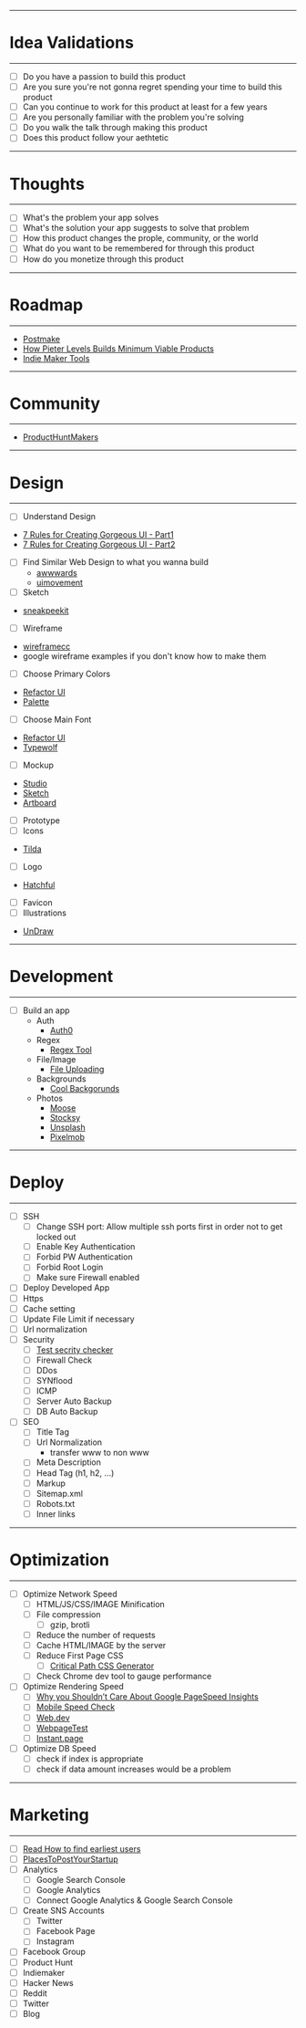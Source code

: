 -------------------------
# Idea Validations
-------------------------
- [ ] Do you have a passion to build this product
- [ ] Are you sure you're not gonna regret spending your time to build this product
- [ ] Can you continue to work for this product at least for a few years
- [ ] Are you personally familiar with the problem you're solving
- [ ] Do you walk the talk through making this product
- [ ] Does this product follow your aethtetic

--------------------------
# Thoughts
--------------------------
- [ ] What's the problem your app solves
- [ ] What's the solution your app suggests to solve that problem
- [ ] How this product changes the prople, community, or the world
- [ ] What do you want to be remembered for through this product
- [ ] How do you monetize through this product

----------------------------------------
# Roadmap
----------------------------------------
- [Postmake](https://postmake.io/)
- [How Pieter Levels Builds Minimum Viable Products](https://coastery.com/blog/how-pieter-levels-works/#Design_90)
- [Indie Maker Tools](https://www.indiemakers.tools/)

----------------------------------------
# Community
----------------------------------------
- [ProductHuntMakers](https://www.producthunt.com/makers)

----------------------------------------
# Design
----------------------------------------
- [ ] Understand Design
 - [7 Rules for Creating Gorgeous UI - Part1](https://medium.com/@erikdkennedy/7-rules-for-creating-gorgeous-ui-part-1-559d4e805cda)
 - [7 Rules for Creating Gorgeous UI - Part2](https://medium.com/@erikdkennedy/7-rules-for-creating-gorgeous-ui-part-2-430de537ba96)
- [ ] Find Similar Web Design to what you wanna build
  - [awwwards](https://www.awwwards.com/)
  - [uimovement](https://uimovement.com/)
- [ ] Sketch
 - [sneakpeekit](http://sneakpeekit.com/)
- [ ] Wireframe
 - [wireframecc](https://wireframe.cc/)
 - google wireframe examples if you don't know how to make them
- [ ] Choose Primary Colors
 - [Refactor UI](http://bit.ly/2SKsNIA)
 - [Palette](https://palettte.app/)
- [ ] Choose Main Font
 - [Refactor UI](http://bit.ly/2SKsNIA)
 - [Typewolf](https://www.typewolf.com/)
- [ ] Mockup
 - [Studio](https://studio.design)
 - [Sketch](https://www.sketchapp.com/)
 - [Artboard](https://artboard.studio/)
- [ ] Prototype
- [ ] Icons
 - [Tilda](https://tilda.cc/free-icons/)
- [ ] Logo
 - [Hatchful](https://hatchful.shopify.com)
- [ ] Favicon
- [ ] Illustrations
 - [UnDraw](https://undraw.co/illustrations)

----------------------------------------
# Development
----------------------------------------
- [ ] Build an app
  - Auth
    - [Auth0](https://auth0.com/)
  - Regex
    - [Regex Tool](https://regexr.com/)
  - File/Image
    - [File Uploading](https://pqina.nl/filepond/)
  - Backgrounds
    - [Cool Backgorunds](https://coolbackgrounds.io/)
  - Photos
    - [Moose](https://photos.icons8.com/)
    - [Stocksy](https://www.stocksy.com/)
    - [Unsplash](https://unsplash.com/)
    - [Pixelmob](https://pixelmob.co/)

----------------------------------------
# Deploy
----------------------------------------
- [ ] SSH
  - [ ] Change SSH port: Allow multiple ssh ports first in order not to get locked out
  - [ ] Enable Key Authentication
  - [ ] Forbid PW Authentication
  - [ ] Forbid Root Login
  - [ ] Make sure Firewall enabled
- [ ] Deploy Developed App
- [ ] Https
- [ ] Cache setting
- [ ] Update File Limit if necessary
- [ ] Url normalization
- [ ] Security
  - [ ] [Test secrity checker](https://securityheaders.com/)
  - [ ] Firewall Check
  - [ ] DDos
  - [ ] SYNflood
  - [ ] ICMP
  - [ ] Server Auto Backup
  - [ ] DB Auto Backup
- [ ] SEO
  - [ ] Title Tag
  - [ ] Url Normalization
    - transfer www to non www
  - [ ] Meta Description
  - [ ] Head Tag (h1, h2, ...)
  - [ ] Markup
  - [ ] Sitemap.xml
  - [ ] Robots.txt
  - [ ] Inner links

----------------------------------------
# Optimization
----------------------------------------
- [ ] Optimize Network Speed
  - [ ] HTML/JS/CSS/IMAGE Minification
  - [ ] File compression
    - [ ] gzip, brotli
  - [ ] Reduce the number of requests
  - [ ] Cache HTML/IMAGE by the server
  - [ ] Reduce First Page CSS
    - [ ] [Critical Path CSS Generator](https://jonassebastianohlsson.com/criticalpathcssgenerator/)
  - [ ] Check Chrome dev tool to gauge performance
- [ ] Optimize Rendering Speed
  - [ ] [Why you Shouldn’t Care About Google PageSpeed Insights](https://wp-rocket.me/blog/the-truth-about-google-pagespeed-insights/)
  - [ ] [Mobile Speed Check](https://www.thinkwithgoogle.com/feature/testmysite/)
  - [ ] [Web.dev](https://web.dev/measure/)
  - [ ] [WebpageTest](https://www.webpagetest.org/)
  - [ ] [Instant.page](https://instant.page/)
- [ ] Optimize DB Speed
  - [ ] check if index is appropriate
  - [ ] check if data amount increases would be a problem

----------------------------------------
# Marketing
----------------------------------------
- [ ] [Read How to find earliest users](http://bit.ly/2CwNvbI)
- [ ] [PlacesToPostYourStartup](https://github.com/mrcrilly/PlacesToPostYourStartup)
- [ ] Analytics
  - [ ] Google Search Console
  - [ ] Google Analytics
  - [ ] Connect Google Analytics & Google Search Console
- [ ] Create SNS Accounts
  - [ ] Twitter
  - [ ] Facebook Page
  - [ ] Instagram
- [ ] Facebook Group
- [ ] Product Hunt
- [ ] Indiemaker
- [ ] Hacker News
- [ ] Reddit
- [ ] Twitter
- [ ] Blog
